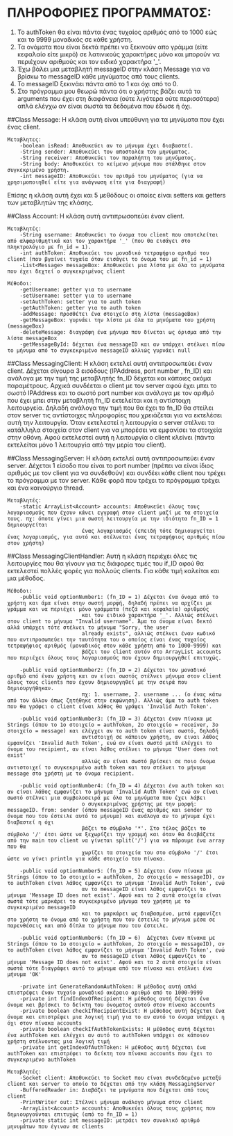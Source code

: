 # ΠΛΗΡΟΦΟΡΙΕΣ ΠΡΟΓΡΑΜΜΑΤΟΣ:
1) Το authToken θα είναι πάντα ένας τυχαίος αριθμός από το 1000 εώς και το 9999 μοναδικός σε κάθε χρήστη.
2) Τα ονόματα που είναι δεκτά πρέπει να ξεκινούν απο γράμμα (είτε κεφαλαίο είτε μικρό) σε λατινικούς χαρακτήρες μόνο και μπορούν να περιέχουν αριθμούς και τον ειδικό χαρακτήρα '_'.
3) Έχω βάλει μια μεταβλητή messageID στην κλάση Message για να βρίσκω το messageID κάθε μηνύματος από τους clients.
4) Το messageID ξεκινάει πάντα από το 1 και όχι από το 0.
5) Στο πρόγραμμα μου θεωρώ πάντα ότι ο χρήστης βάζει αυτά τα arguments που έχει στη διαφάνεια (ούτε λιγότερα ούτε περισσότερα) απλά ελέγχω αν είναι σωστά τα δεδομένα που έδωσε ή όχι.


##Class Message:
Η κλάση αυτή είναι υπεύθυνη για τα μηνύματα που έχει ένας client.

	Μεταβλητες:
        -boolean isRead: Αποθυκεύει αν το μήνυμα έχει διαβαστεί.
        -String sender: Αποθυκεύει τον αποστολέα του μηνύματος.
        -String receiver: Αποθυκεύει τον παραλήπτη του μηνύματος.
        -String body: Αποθυκεύει το κείμενο μήνυμα που στάλθηκε στον συγκεκριμένο χρήστη.
        -int messageID: Αποθυκεύει τον αριθμό του μηνύματος (για να χρησιμοποιηθεί είτε για ανάγνωση είτε για διαγραφή) 

Επίσης η κλάση αυτή έχει και 5 μεθόδους οι οποίες είναι setters και getters των μεταβλητών της κλάσης.


##Class Account:
Η κλάση αυτή αντιπρωσοπεύει έναν client.

	Μεταβλητές:
        -String username: Αποθυκεύει το όνομα του client που αποτελείται από αλφαριθμητικά και τον χαρακτήρα '_' (που θα εισάγει στο πληκτρολόγιο με fn_id = 1).
        -int authToken: Αποθυκεύει τον μοναδικό τετραψήφιο αριθμό του client (που βγαίνει τυχαία όταν εισάγει το όνομα του με fn_id = 1)
        -List<Message> messageBox: Αποθυκεύει μια λίστα με όλα τα μηνύματα που έχει δεχτεί ο συγκεκριμένος client

    Μέθοδοι:
        -getUsername: getter για το username
        -setUsername: setter για το username
        -setAuthToken: setter για το auth token
        -getAuthToken: getter για το auth token
        -addMessage: προσθέτει ένα στοιχείο στη λίστα (messageBox)
        -getMessageBox: γυρνάει την λίστα με όλα τα μηνύματα του χρήστη (messageBox)
        -deleteMessage: διαγράφη ένα μήνυμα που δίνεται ως όρισμα από την λίστα messageBox
        -getMessageById: δέχεται ένα messageID και αν υπάρχει στέλνει πίσω το μήνυμα από το συγκεκριμένο messageID αλλιώς γυρνάει null

        
##Class MessagingClient:
Η κλάση εκτελεί αυτή αντιπροσωπεύει έναν client. Δέχεται σίγουρα 3 εισόδους (IPAddress, port number , fn_ID) και ανάλογα με την τιμή της μεταβλητής fn_ID δέχεται και κάποιες ακόμα παραμέτρους. Αρχικά συνδέεται ο client
με τον server αφού έχει μπει το σωστό IPAddress και το σωστό port number και ανάλογα με τον αριθμό που έχει μπει στην μεταβλητή fn_ID εκτελείται και η αντίστοιχη λειτουργεία. Δηλαδή ανάλογα την τιμή που θα έχει το fn_ID
θα στείλει στον server τις αντίστοιχες πληροφορίες που χρειάζεται για να εκτελέσει αυτή την λειτουργία. Όταν εκτελεστεί η λειτουργία ο server στέλνει τα κατάλληλα στοιχεία στον client για να μπορέσει να εμφανίσει τα στοιχεία
στην οθόνη. Αφού εκτελεστεί αυτή η λειτουργία ο client κλείνει (πάντα εκτελείται μόνο 1 λειτουργία από την μερία του client).


##Class MessagingServer:
H κλάση εκτελεί αυτή αντιπροσωπεύει έναν server. Δέχεται 1 είσοδο που είναι το port number (πρέπει να είναι ίδιος αριθμός με τον client για να συνδεθούν) και συνδέει κάθε client που τρέχει το πρόγραμμα με τον server.
Κάθε φορά που τρέχει το πρόγραμμα τρέχει και ένα καινούργιο thread.

	Μεταβλητές:
		-static ArrayList<Account> accounts: Αποθυκεύει όλους τους λογαριασμούς που έχουν κάνει εγγραφή στον client μαζί με τα στοιχεία τους. πχ: όποτε γίνει μια σωστή λειτουργία με την ιδιότητα fn_ID = 1 δημιουργείται
							ένας λογαριασμός (επειδή τότε δημιουργείται ένας λογαριασμός, για αυτό και στέλνεται ένας τετραψήφιος αριθμός πίσω στον χρήστη)


##Class MessagingClientHandler:
Αυτή η κλάση περιέχει όλες τις λειτουργίες που θα γίνουν για τις διάφορες τιμές του if_ID αφού θα εκτελεστεί πολλές φορές για πολλούς clients. Για κάθε τιμή καλείται και μια μέθοδος.

    Μέθοδοι:
        -public void optionNumber1: (fn_ID = 1) Δέχεται ένα όνομα από το χρήστη και άμα είναι στην σωστή μορφή, δηλαδή πρέπει να αρχίζει με γράμμα και να περιέχει μόνο γράμματα (πεζά και κεφαλαία) αριθμούς
                            και τον ειδικό χαρακτήρα '_'. Αλλιώς στέλνει στον client το μήνυμα "Invalid username". Άμα το όνομα είναι δεκτό αλλά υπάρχει τότε στέλνει το μήνυμα "Sorry, the user
                            already exists", αλλιώς στέλνει έναν κωδικό που αντιπροσωπεύει την ταυτότητα του ο οποίος είναι ένας τυχαίος τετραψήφιος αριθμός (μοναδικός στον κάθε χρήστη από το 1000-9999) και 
                            βάζει τον client αυτόν στο ArrayList accounts που περιέχει όλους τους λογαριασμούς που έχουν δημιουργηθεί επιτυχώς.

        -public void optionNumber2: (fn_ID = 2) Δέχεται τον μοναδικό αριθμό από έναν χρήστη και αν είναι σωστός στέλνει μήνυμα στον client όλους τους clients που έχουν δημιουργηθεί με την σειρά που δημιουργήθηκαν. 
                            πχ: 1. username, 2. username ... (ο ένας κάτω από τον άλλον όπως ζητήθηκε στην εκφώνηση). Αλλιώς άμα το auth token που θα γράφει ο client είναι λάθος θα γράψει 'Invalid Auth Token'.

        -public void optionNumber3: (fn_ID = 3) Δέχεται έναν πίνακα με Strings (όπου το 1ο στοιχείο = authToken, 2ο στοιχείο = receiver, 3ο στοιχείο = message) και ελέγχει αν το auth token είναι σωστό, δηλαδή 
                            αντιστοιχή σε κάποιον χρήστη, αν ειναι λάθος εμφανίζει 'Invalid Auth Token', ενώ αν είναι σωστό μετά ελέγχει το όνομα του recipient, αν είναι λάθος στέλνει το μήνυμα 'User does not exist'
                            αλλιώς αν είναι σωστό βρίσκει σε ποιο όνομα αντιστοιχεί το συγκεκριμένο auth token και του στέλνει το μήνυμα message στο χρήστη με το όνομα recipient.

        -public void optionNumber4: (fn_ID = 4) Δέχεται ένα auth token και αν είναι λάθος εμφανίζει το μήνυμα 'Invalid Auth Token' ενώ αν είναι σωστό στέλνει μια συμβολοσειρά με όλα τα μηνύματα που έχει λάβει
                            ο συγκεκριμένος χρήστης με την μορφή: messageID. from: sender (όπου messageID ένας αριθμός και sender το όνομα που του έστειλε αυτό το μήνυμα) και ανάλογα αν το μήνυμα έχει διαβαστεί η όχι
                            βάζει το σύμβολο '*'. Στο τέλος βάζει το σύμβολο '/' έτσι ώστε να ξεχωρίζει την γραμμή και όταν θα διαβάζετε από την main του client να γίνεται split('/') για να πάρουμε ένα array που θα
                            χωρίζει τα στοιχεία του στο σύμβολο '/' έτσι ώστε να γίνει println για κάθε στοιχείο του πίνακα.

        -public void optionNumber5: (fn_ID = 5) Δέχεται έναν πίνακα με Strings (όπου το 1ο στοιχείο = authToken, 2ο στοιχείο = messageID), αν το authToken είναι λάθος εμφανίζει το μήνυμα 'Invalid Auth Token', ενώ 
                            αν το messageID είναι λάθος εμφανίζει το μήνυμα 'Message ID does not exist'. Αφού και τα 2 αυτά στοιχεία είναι σωστά τότε μαρκάρει το συγκεκριμένο μήνυμα του χρήστη με το συγκεκριμένο messageID
                            και το μαρκάρει ως διαβασμένο, μετά εμφανίζει στο χρήστη το όνομα από το χρήστη που του έστειλε το μήνυμα μέσα σε παρενθέσεις και από δίπλα το μήνυμα που του έστειλε.
                            
        -public void optionNumber6: (fn_ID = 6)  Δέχεται έναν πίνακα με Strings (όπου το 1ο στοιχείο = authToken, 2ο στοιχείο = messageID), αν το authToken είναι λάθος εμφανίζει το μήνυμα 'Invalid Auth Token', ενώ 
                            αν το messageID είναι λάθος εμφανίζει το μήνυμα 'Message ID does not exist'. Αφού και τα 2 αυτά στοιχεία είναι σωστά τότε διαγράφει αυτό το μήνυμα από τον πίνακα και στέλνει ένα μήνυμα 'OK'
    
        -private int GenerateRandomAuthToken: Η μέθοδος αυτή απλά επιστρέφει έναν τυχαίο μοναδικό ακέραιο αριθμό από το 1000-9999
        -private int findIndexOfRecipient: Η μέθοδος αυτή δέχεται ένα όνομα και βρίσκει το δείκτη του όνοματος αυτού στον πίνακα accounts
        -private boolean checkIfRecipientExist: Η μέθοδος αυτή δέχεται ένα όνομα και επιστρέφει μια λογική τιμή για το αν αυτό το όνομα υπάρχει η όχι στον πίνακα accounts
        -private boolean checkIfAuthTokenExists: Η μέθοδος αυτή δέχεται ένα authToken και ελέγχει αν αυτό το authToken υπάρχει σε κάποιον χρήστη στέλνοντας μια λογική τιμή
        -private int getIndexOfAuthToken: Η μέθοδος αυτή δέχεται ένα authToken και επιστρέφει το δείκτη του πίνακα accounts που έχει το συγκεκριμένο authToken

    Μεταβλητές: 
        -Socket client: Αποθυκεύει το Socket που είναι συνδεδεμένο μεταξύ client και server το οποίο το δέχεται από την κλάση MessagingServer
        -BufferedReader in: Διαβάζει τα μηνύματα που δέχεται από τους client
        -PrintWriter out: Στέλνει μήνυμα ανάλογο μήνυμα στον client
        -ArrayList<Account> accounts: Αποθυκεύει όλους τους χρήστες που δημιουργούνται επιτυχώς (από το fn_ID = 1)
        -private static int messageID: μετράει τον συνολικό αριθμό μηνυμάτων που έγιναν σε clients